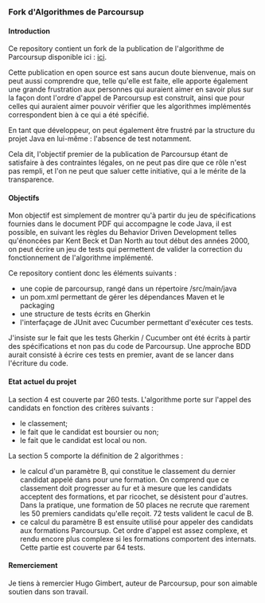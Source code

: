 ### Fork d'Algorithmes de Parcoursup

#### Introduction

Ce repository contient un fork de la publication de l'algorithme de Parcoursup disponible ici : [ici](https://framagit.org/parcoursup). 

Cette publication en open source est sans aucun doute bienvenue, mais on peut aussi comprendre que, telle qu'elle est faite, elle apporte également une grande frustration aux personnes qui auraient aimer en savoir plus sur la façon dont l'ordre d'appel de Parcoursup est construit, ainsi que pour celles qui auraient aimer pouvoir vérifier que les algorithmes implémentés correspondent bien à ce qui a été spécifié. 

En tant que développeur, on peut également être frustré par la structure du projet Java en lui-même : l'absence de test notamment.  

Cela dit, l'objectif premier de la publication de Parcoursup étant de satisfaire à des contraintes légales, on ne peut pas dire que ce rôle n'est pas rempli, et l'on ne peut que saluer cette initiative, qui a le mérite de la transparence. 

#### Objectifs

Mon objectif est simplement de montrer qu'à partir du jeu de spécifications fournies dans le document PDF qui accompagne le code Java, il est possible, en suivant les règles du Behavior Driven Development telles qu'énoncées par Kent Beck et Dan North au tout début des années 2000, on peut écrire un jeu de tests qui permettent de valider la correction du fonctionnement de l'algorithme implémenté. 

Ce repository contient donc les éléments suivants : 
- une copie de parcoursup, rangé dans un répertoire /src/main/java
- un pom.xml permettant de gérer les dépendances Maven et le packaging
- une structure de tests écrits en Gherkin
- l'interfaçage de JUnit avec Cucumber permettant d'exécuter ces tests. 

J'insiste sur le fait que les tests Gherkin / Cucumber ont été écrits à partir des spécifications et non pas du code de Parcoursup. Une approche BDD aurait consisté à écrire ces tests en premier, avant de se lancer dans l'écriture du code. 

#### Etat actuel du projet

La section 4 est couverte par 260 tests. L'algorithme porte sur l'appel des candidats en fonction des critères suivants : 
- le classement;
- le fait que le candidat est boursier ou non;
- le fait que le candidat est local ou non. 

La section 5 comporte la définition de 2 algorithmes : 
- le calcul d'un paramètre B, qui constitue le classement du dernier candidat appelé dans pour une formation. On comprend que ce classement doit progresser au fur et à mesure que les candidats acceptent des formations, et par ricochet, se désistent pour d'autres. Dans la pratique, une formation de 50 places ne recrute que rarement les 50 premiers candidats qu'elle reçoit. 72 tests valident le cacul de B. 
- ce calcul du paramètre B est ensuite utilisé pour appeler des candidats aux formations Parcoursup. Cet ordre d'appel est assez complexe, et rendu encore plus complexe si les formations comportent des internats. Cette partie est couverte par 64 tests.  

#### Remerciement

Je tiens à remercier Hugo Gimbert, auteur de Parcoursup, pour son aimable soutien dans son travail. 
